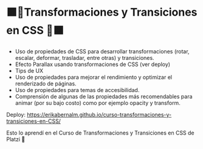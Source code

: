 # 🟧🔶Transformaciones y Transiciones en CSS 🔶🟧

- Uso de propiedades de CSS para desarrollar transformaciones (rotar, escalar, deformar, trasladar, entre otras) y transiciones.
- Efecto Parallax usando transformaciones de CSS (ver deploy)
- Tips de UX
- Uso de propiedades para mejorar el rendimiento y optimizar el renderizado de páginas.
- Uso de propiedades para temas de accesibilidad. 
- Comprensión de algunas de las propiedades más recomendables para animar (por su bajo costo) como por ejemplo opacity y transform.

Deploy: https://erikabernalm.github.io/curso-transformaciones-y-transiciones-en-CSS/

Esto lo aprendí en el Curso de Transformaciones y Transiciones en CSS de Platzi 💚
